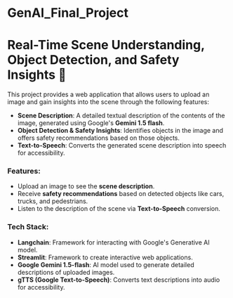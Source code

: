 # GenAI_Final_Project

# Real-Time Scene Understanding, Object Detection, and Safety Insights 🚗

This project provides a web application that allows users to upload an image and gain insights into the scene through the following features:

- **Scene Description**: A detailed textual description of the contents of the image, generated using Google's **Gemini 1.5 flash**.
- **Object Detection & Safety Insights**: Identifies objects in the image and offers safety recommendations based on those objects.
- **Text-to-Speech**: Converts the generated scene description into speech for accessibility.

### **Features:**
- Upload an image to see the **scene description**.
- Receive **safety recommendations** based on detected objects like cars, trucks, and pedestrians.
- Listen to the description of the scene via **Text-to-Speech** conversion.

### **Tech Stack:**
- **Langchain**: Framework for interacting with Google's Generative AI model.
- **Streamlit**: Framework to create interactive web applications.
- **Google Gemini 1.5-flash**: AI model used to generate detailed descriptions of uploaded images.
- **gTTS (Google Text-to-Speech)**: Converts text descriptions into audio for accessibility.
  
